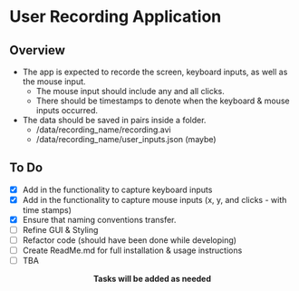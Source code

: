 # User Recording Application

## Overview
* The app is expected to recorde the screen, keyboard inputs, as well as the mouse input. 
  * The mouse input should include any and all clicks.
  * There should be timestamps to denote when the keyboard & mouse inputs occurred.
* The data should be saved in pairs inside a folder.
  * /data/recording_name/recording.avi
  * /data/recording_name/user_inputs.json (maybe)

## To Do

* [x] Add in the functionality to capture keyboard inputs
* [x] Add in the functionality to capture mouse inputs (x, y, and clicks - with time stamps)
* [x] Ensure that naming conventions transfer.
* [ ] Refine GUI & Styling
* [ ] Refactor code (should have been done while developing)
* [ ] Create ReadMe.md for full installation & usage instructions
* [ ] TBA

<p style="text-align: center; font-weight: bold">
    Tasks will be added as needed
</p>